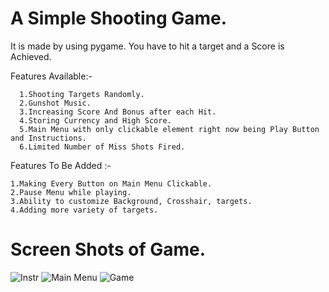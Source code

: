# A Simple Shooting Game.
It is made by using pygame. You have to hit a target and a Score is Achieved.

Features Available:-
```
  1.Shooting Targets Randomly.
  2.Gunshot Music.
  3.Increasing Score And Bonus after each Hit.
  4.Storing Currency and High Score.
  5.Main Menu with only clickable element right now being Play Button and Instructions.
  6.Limited Number of Miss Shots Fired.
```

Features To Be Added :-
```
1.Making Every Button on Main Menu Clickable.
2.Pause Menu while playing.
3.Ability to customize Background, Crosshair, targets.
4.Adding more variety of targets.
```

# Screen Shots of Game.

![Instr](https://user-images.githubusercontent.com/68504159/102013243-e0167180-3d74-11eb-8a8f-ce0e5de3792c.png)
![Main Menu](https://user-images.githubusercontent.com/68504159/102013244-e1e03500-3d74-11eb-8e93-266861c0192c.png)
![Game](https://user-images.githubusercontent.com/68504159/102013147-5b2b5800-3d74-11eb-8ab1-5dff5c797b18.png)
